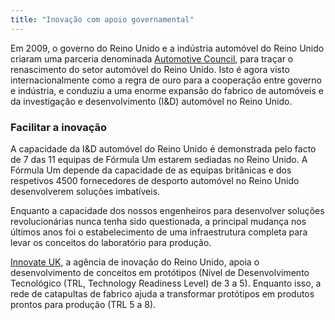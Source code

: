```yaml
---
title: "Inovação com apoio governamental"
---
```


Em 2009, o governo do Reino Unido e a indústria automóvel do Reino Unido criaram uma parceria denominada [Automotive Council](http://www.automotivecouncil.co.uk/), para traçar o renascimento do setor automóvel do Reino Unido. Isto é agora visto internacionalmente como a regra de ouro para a cooperação entre governo e indústria, e conduziu a uma enorme expansão do fabrico de automóveis e da investigação e desenvolvimento (I&D) automóvel no Reino Unido.

### Facilitar a inovação

A capacidade da I&D automóvel do Reino Unido é demonstrada pelo facto de 7 das 11 equipas de Fórmula Um estarem sediadas no Reino Unido. A Fórmula Um depende da capacidade de as equipas britânicas e dos respetivos 4500 fornecedores de desporto automóvel no Reino Unido desenvolverem soluções imbatíveis.

Enquanto a capacidade dos nossos engenheiros para desenvolver soluções revolucionárias nunca tenha sido questionada, a principal mudança nos últimos anos foi o estabelecimento de uma infraestrutura completa para levar os conceitos do laboratório para produção.

[Innovate UK,](https://www.gov.uk/government/organisations/innovate-uk) a agência de inovação do Reino Unido, apoia o desenvolvimento de conceitos em protótipos (Nível de Desenvolvimento Tecnológico (TRL, Technology Readiness Level) de 3 a 5). Enquanto isso, a rede de catapultas de fabrico ajuda a transformar protótipos em produtos prontos para produção (TRL 5 a 8).

